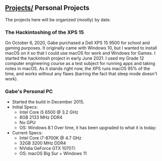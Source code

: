 ## [Projects/](/Projects) Personal Projects
The projects here will be organized (mostly) by date.

### The Hackintoshing of the XPS 15
On October 6, 2020, Gabe purchased a Dell XPS 15 9500 for school and gaming purposes.
It originally came with Windows 10, but I wanted to install macOS on it so that I could use macOS for work and Windows for Games.
I started the hackintosh project in early June 2021. I used my Grade 12 computer engineering course as a test subject for running apps and taking notes in macOS.
As it stands right now, the XPS runs macOS 95% of the time, and works without any flaws (barring the fact that sleep mode doesn't work).  

### Gabe's Personal PC
- Started the build in December 2015.
- Initial Specs:
    - Intel Core i5 6500 @ 3.2 GHz
    - 8GB 2133 MHz DDR4
    - No GPU
    - OS: Windows 8.1
Over time, it has been upgraded to what it is today:
- Current Specs:
    - Intel Core i7-8700K @ 4.7 GHz
    - 32GB 3200 MHz DDR4
    - NVidia GeForce GTX 1070Ti
    - OS: macOS Big Sur + Windows 11




